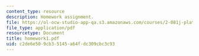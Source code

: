 ```yaml
---
content_type: resource
description: Homework assignment.
file: https://ol-ocw-studio-app-qa.s3.amazonaws.com/courses/2-081j-plates-and-shells-spring-2007/c2de6e509cb35145a64fdc309cbc3c93_homework1.pdf
file_type: application/pdf
resourcetype: Document
title: homework1.pdf
uid: c2de6e50-9cb3-5145-a64f-dc309cbc3c93
---
```

